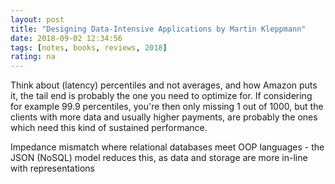 ```yaml
---
layout: post
title: "Designing Data-Intensive Applications by Martin Kleppmann"
date: 2018-09-02 12:34:56
tags: [notes, books, reviews, 2018]
rating: na
---
```


Think about (latency) percentiles and not averages, and how Amazon puts it, the tail end is probably the one you need to optimize for. If considering for example 99.9 percentiles, you're then only missing 1 out of 1000, but the clients with more data and usually higher payments, are probably the ones which need this kind of sustained performance.

Impedance mismatch where relational databases meet OOP languages - the JSON (NoSQL) model reduces this, as data and storage are more in-line with representations
